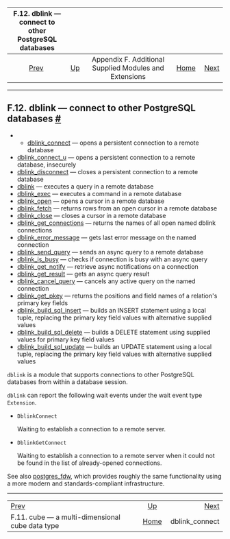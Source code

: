 

|         F.12. dblink — connect to other PostgreSQL databases         |                                                                             |                                                        |                                                       |                                                       |
| :------------------------------------------------------------------: | :-------------------------------------------------------------------------- | :----------------------------------------------------: | ----------------------------------------------------: | ----------------------------------------------------: |
| [Prev](cube.html "F.11. cube — a multi-dimensional cube data type")  | [Up](contrib.html "Appendix F. Additional Supplied Modules and Extensions") | Appendix F. Additional Supplied Modules and Extensions | [Home](index.html "PostgreSQL 17devel Documentation") |  [Next](contrib-dblink-connect.html "dblink_connect") |

***

## F.12. dblink — connect to other PostgreSQL databases [#](#DBLINK)

  * *   [dblink\_connect](contrib-dblink-connect.html) — opens a persistent connection to a remote database
  * [dblink\_connect\_u](contrib-dblink-connect-u.html) — opens a persistent connection to a remote database, insecurely
  * [dblink\_disconnect](contrib-dblink-disconnect.html) — closes a persistent connection to a remote database
  * [dblink](contrib-dblink-function.html) — executes a query in a remote database
  * [dblink\_exec](contrib-dblink-exec.html) — executes a command in a remote database
  * [dblink\_open](contrib-dblink-open.html) — opens a cursor in a remote database
  * [dblink\_fetch](contrib-dblink-fetch.html) — returns rows from an open cursor in a remote database
  * [dblink\_close](contrib-dblink-close.html) — closes a cursor in a remote database
  * [dblink\_get\_connections](contrib-dblink-get-connections.html) — returns the names of all open named dblink connections
  * [dblink\_error\_message](contrib-dblink-error-message.html) — gets last error message on the named connection
  * [dblink\_send\_query](contrib-dblink-send-query.html) — sends an async query to a remote database
  * [dblink\_is\_busy](contrib-dblink-is-busy.html) — checks if connection is busy with an async query
  * [dblink\_get\_notify](contrib-dblink-get-notify.html) — retrieve async notifications on a connection
  * [dblink\_get\_result](contrib-dblink-get-result.html) — gets an async query result
  * [dblink\_cancel\_query](contrib-dblink-cancel-query.html) — cancels any active query on the named connection
  * [dblink\_get\_pkey](contrib-dblink-get-pkey.html) — returns the positions and field names of a relation's primary key fields
  * [dblink\_build\_sql\_insert](contrib-dblink-build-sql-insert.html) — builds an INSERT statement using a local tuple, replacing the primary key field values with alternative supplied values
  * [dblink\_build\_sql\_delete](contrib-dblink-build-sql-delete.html) — builds a DELETE statement using supplied values for primary key field values
  * [dblink\_build\_sql\_update](contrib-dblink-build-sql-update.html) — builds an UPDATE statement using a local tuple, replacing the primary key field values with alternative supplied values

`dblink` is a module that supports connections to other PostgreSQL databases from within a database session.

`dblink` can report the following wait events under the wait event type `Extension`.

* `DblinkConnect`

    Waiting to establish a connection to a remote server.

* `DblinkGetConnect`

    Waiting to establish a connection to a remote server when it could not be found in the list of already-opened connections.

See also [postgres\_fdw](postgres-fdw.html "F.37. postgres_fdw — access data stored in external PostgreSQL servers"), which provides roughly the same functionality using a more modern and standards-compliant infrastructure.

***

|                                                                      |                                                                             |                                                       |
| :------------------------------------------------------------------- | :-------------------------------------------------------------------------: | ----------------------------------------------------: |
| [Prev](cube.html "F.11. cube — a multi-dimensional cube data type")  | [Up](contrib.html "Appendix F. Additional Supplied Modules and Extensions") |  [Next](contrib-dblink-connect.html "dblink_connect") |
| F.11. cube — a multi-dimensional cube data type                      |            [Home](index.html "PostgreSQL 17devel Documentation")            |                                       dblink\_connect |
